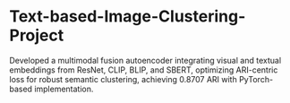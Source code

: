 # Text-based-Image-Clustering-Project
Developed a multimodal fusion autoencoder integrating visual and textual embeddings from ResNet, CLIP, BLIP, and SBERT, optimizing ARI-centric loss for robust semantic clustering, achieving 0.8707 ARI with PyTorch-based implementation.
